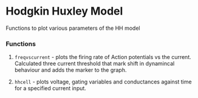 Hodgkin Huxley Model
===
Functions to plot various parameters of the HH model

### Functions
1. `freqvscurrent` - plots the firing rate of Action potentials vs the current. Calculated three current threshold that mark shift in dynamincal behaviour and adds the marker to the graph.

2. `hhcell` - plots voltage, gating variables and conductances against time for a specified current input.
